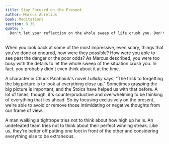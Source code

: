 ```yaml
---
title: Stay Focused on the Present
author: Marcus Aurelius
book: Meditations
section: 8.36
quote: >
  Don't let your reflection on the whole sweep of life crush you. Don't fill your mind with all the bad things that might still happen. Stay focused on the present situation and ask yourself why it's so unbearable and can't be survived.
---
```


When you look back at some of the most impressive, even scary, things that you've done or endured, how were they possible? How were you able to see past the danger or the poor odds? As Marcus described, you were too busy with the details to let the whole sweep of the situation crush you. In fact, you probably didn't even think about it at the time.

A character in Chuck Palahniuk's novel _Lullaby_ says, "The trick to forgetting the big picture is to look at everything close up." Sometimes grasping the big picture is important, and the Stoics have helped us with that before. A lot of times, though, it's counterproductive and overwhelming to be thinking of everything that lies ahead. So by focusing exclusively on the present, we're able to avoid or remove those intimidating or negative thoughts from our frame of view.

A man walking a tightrope tries not to think about how high up he is. An undefeated team tries not to think about their perfect winning streak. Like us, they're better off putting one foot in front of the other and considering everything else to be extraneous.
